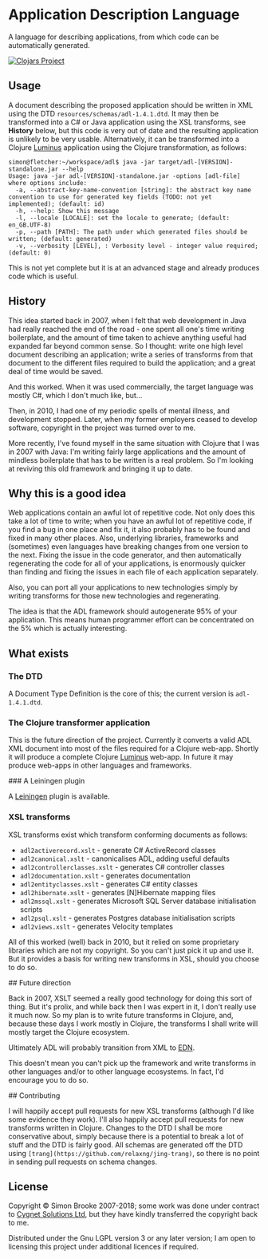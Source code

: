 # Application Description Language

A language for describing applications, from which code can be automatically generated.

[![Clojars Project](https://img.shields.io/clojars/v/adl.svg)](https://clojars.org/adl)

## Usage

A document describing the proposed application should be written in XML using the DTD `resources/schemas/adl-1.4.1.dtd`. It may then be transformed into a C# or Java application using the XSL transforms, see **History** below, but this code is very out of date and the resulting application is unlikely to be very usable. Alternatively, it can be transformed into a Clojure [Luminus](http://www.luminusweb.net/) application using the Clojure transformation, as follows:

    simon@fletcher:~/workspace/adl$ java -jar target/adl-[VERSION]-standalone.jar --help
    Usage: java -jar adl-[VERSION]-standalone.jar -options [adl-file]
    where options include:
      -a, --abstract-key-name-convention [string]: the abstract key name convention to use for generated key fields (TODO: not yet implemented); (default: id)
      -h, --help: Show this message
      -l, --locale [LOCALE]: set the locale to generate; (default: en_GB.UTF-8)
      -p, --path [PATH]: The path under which generated files should be written; (default: generated)
      -v, --verbosity [LEVEL], : Verbosity level - integer value required; (default: 0)

This is not yet complete but it is at an advanced stage and already produces code which is useful.

## History

This idea started back in 2007, when I felt that web development in Java had really reached the end of the road - one spent all one's time writing boilerplate, and the amount of time taken to achieve anything useful had expanded far beyond common sense. So I thought: write one high level document describing an application; write a series of transforms from that document to the different files required to build the application; and a great deal of time would be saved.

And this worked. When it was used commercially, the target language was mostly C#, which I don't much like, but...

Then, in 2010, I had one of my periodic spells of mental illness, and development stopped. Later, when my former employers ceased to develop software, copyright in the project was turned over to me.

More recently, I've found myself in the same situation with Clojure that I was in 2007 with Java: I'm writing fairly large applications and the amount of mindless boilerplate that has to be written is a real problem. So I'm looking at reviving this old framework and bringing it up to date.

## Why this is a good idea

Web applications contain an awful lot of repetitive code. Not only does this take a lot of time to write; when you have an awful lot of repetitive code, if you find a bug in one place and fix it, it also probably has to be found and fixed in many other places. Also, underlying libraries, frameworks and (sometimes) even languages have breaking changes from one version to the next. Fixing the issue in the code generator, and then automatically regenerating the code for all of your applications, is enormously quicker than finding and fixing the issues in each file of each application separately.

Also, you can port all your applications to new technologies simply by writing transforms for those new technologies and regenerating.

The idea is that the ADL framework should autogenerate 95% of your application. This means human programmer effort can be concentrated on the 5% which is actually interesting.

## What exists

### The DTD

A Document Type Definition is the core of this; the current version is `adl-1.4.1.dtd`.

### The Clojure transformer application

This is the future direction of the project. Currently it converts a valid ADL XML document into most of the files required for a Clojure web-app. Shortly it will produce a complete Clojure [Luminus](http://www.luminusweb.net/) web-app. In future it may produce web-apps in other languages and frameworks.

### A Leiningen plugin

A [Leiningen](https://leiningen.org) plugin is available.

### XSL transforms

XSL transforms exist which transform conforming documents as follows:

* `adl2activerecord.xslt` - generate C# ActiveRecord classes
* `adl2canonical.xslt` - canonicalises ADL, adding useful defaults
* `adl2controllerclasses.xslt` - generates C# controller classes
* `adl2documentation.xslt` - generates documentation
* `adl2entityclasses.xslt` - generates C# entity classes
* `adl2hibernate.xslt` - generates [N]Hibernate mapping files
* `adl2mssql.xslt` - generates Microsoft SQL Server database initialisation scripts
* `adl2psql.xslt` - generates Postgres database initialisation scripts
* `adl2views.xslt` - generates Velocity templates

All of this worked (well) back in 2010, but it relied on some proprietary libraries which are not my copyright. So you can't just pick it up and use it. But it provides a basis for writing new transforms in XSL, should you choose to do so.

## Future direction

Back in 2007, XSLT seemed a really good technology for doing this sort of thing. But it's prolix, and while back then I was expert in it, I don't really use it much now. So my plan is to write future transforms in Clojure, and, because these days I work mostly in Clojure, the transforms I shall write will mostly target the Clojure ecosystem.

Ultimately ADL will probably transition from XML to [EDN](https://github.com/edn-format/edn).

This doesn't mean you can't pick up the framework and write transforms in other languages and/or to other language ecosystems. In fact, I'd encourage you to do so.

## Contributing

I will happily accept pull requests for new XSL transforms (although I'd like some evidence they work). I'll also happily accept pull requests for new transforms written in Clojure. Changes to the DTD I shall be more conservative about, simply because there is a potential to break a lot of stuff and the DTD is fairly good. All schemas are generated off the DTD using `[trang](https://github.com/relaxng/jing-trang)`, so there is no point in sending pull requests on schema changes.

## License

Copyright © Simon Brooke 2007-2018; some work was done under contract to [Cygnet Solutions Ltd](http://cygnets.co.uk/), but they have kindly transferred the copyright back to me.

Distributed under the Gnu LGPL version 3 or any later version; I am open to licensing this project under additional licences if required.
